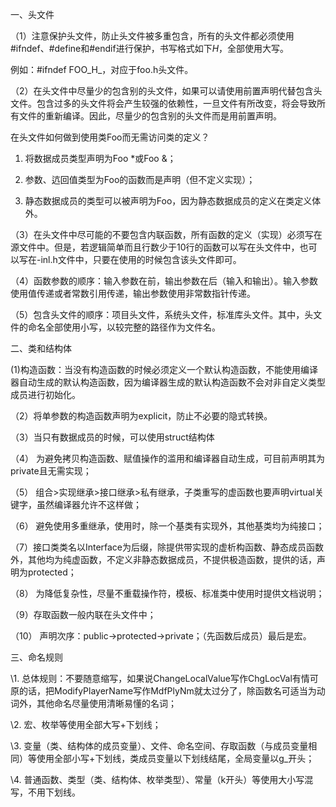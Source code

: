 一、头文件

（1）注意保护头文件，防止头文件被多重包含，所有的头文件都必须使用#ifndef、#define和#endif进行保护，书写格式如下<PROJECT>_<PATH>_<FILE>_H_，全部使用大写。

例如：#ifndef FOO_H_，对应于foo.h头文件。

（2）在头文件中尽量少的包含别的头文件，如果可以请使用前置声明代替包含头文件。包含过多的头文件将会产生较强的依赖性，一旦文件有所改变，将会导致所有文件的重新编译。因此，尽量少的包含别的头文件而是用前置声明。

在头文件如何做到使用类Foo而无需访问类的定义？

1) 将数据成员类型声明为Foo *或Foo &；

2) 参数、迒回值类型为Foo的函数而是声明（但不定义实现）；

3) 静态数据成员的类型可以被声明为Foo，因为静态数据成员的定义在类定义体外。

（3）在头文件中尽可能的不要包含内联函数，所有函数的定义（实现）必须写在源文件中。但是，若逻辑简单而且行数少于10行的函数可以写在头文件中，也可以写在-inl.h文件中，只要在使用的时候包含该头文件即可。

（4）函数参数的顺序：输入参数在前，输出参数在后（输入和输出）。输入参数使用值传递或者常数引用传递，输出参数使用非常数指针传递。

（5）包含头文件的顺序：项目头文件，系统头文件，标准库头文件。其中，头文件的命名全部使用小写，以较完整的路径作为文件名。

二、类和结构体

(1)构造函数：当没有构造函数的时候必须定义一个默认构造函数，不能使用编译器自动生成的默认构造函数，因为编译器生成的默认构造函数不会对非自定义类型成员进行初始化。

（2）将单参数的构造函数声明为explicit，防止不必要的隐式转换。

（3）当只有数据成员的时候，可以使用struct结构体

（4） 为避免拷贝构造函数、赋值操作的滥用和编译器自动生成，可目前声明其为private且无需实现；

（5） 组合>实现继承>接口继承>私有继承，子类重写的虚函数也要声明virtual关键字，虽然编译器允许不这样做；

（6） 避免使用多重继承，使用时，除一个基类有实现外，其他基类均为纯接口；

（7）接口类类名以Interface为后缀，除提供带实现的虚析构函数、静态成员函数外，其他均为纯虚函数，不定义非静态数据成员，不提供极造函数，提供的话，声明为protected；

（8） 为降低复杂性，尽量不重载操作符，模板、标准类中使用时提供文档说明；

（9）存取函数一般内联在头文件中；

（10） 声明次序：public->protected->private；（先函数后成员）最后是宏。

三、命名规则

\1. 总体规则：不要随意缩写，如果说ChangeLocalValue写作ChgLocVal有情可原的话，把ModifyPlayerName写作MdfPlyNm就太过分了，除函数名可适当为动词外，其他命名尽量使用清晰易懂的名词；

\2. 宏、枚举等使用全部大写+下划线；

\3. 变量（类、结构体的成员变量）、文件、命名空间、存取函数（与成员变量相同）等使用全部小写+下划线，类成员变量以下划线结尾，全局变量以g_开头；

\4. 普通函数、类型（类、结构体、枚举类型）、常量（k开头）等使用大小写混写，不用下划线。